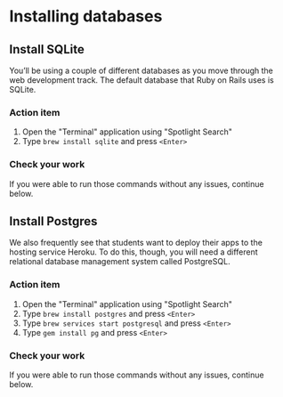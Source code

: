 # Installing databases

## Install SQLite

You’ll be using a couple of different databases as you move through the web development track. The default database that Ruby on Rails uses is SQLite.

### Action item

1. Open the "Terminal" application using "Spotlight Search"
2. Type `brew install sqlite` and press `<Enter>`

### Check your work

If you were able to run those commands without any issues, continue below.

## Install Postgres

We also frequently see that students want to deploy their apps to the hosting service Heroku. To do this, though, you will need a different relational database management system called PostgreSQL.

### Action item

1. Open the "Terminal" application using "Spotlight Search"
2. Type `brew install postgres` and press `<Enter>`
3. Type `brew services start postgresql` and press `<Enter>`
4. Type `gem install pg` and press `<Enter>`

### Check your work

If you were able to run those commands without any issues, continue below.